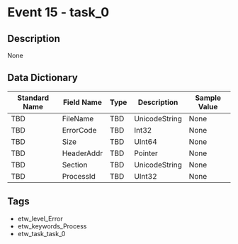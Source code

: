 # Event 15 - task_0

## Description
None

## Data Dictionary
|Standard Name|Field Name|Type|Description|Sample Value|
|---|---|---|---|---|
|TBD|FileName|TBD|UnicodeString|None|None|
|TBD|ErrorCode|TBD|Int32|None|None|
|TBD|Size|TBD|UInt64|None|None|
|TBD|HeaderAddr|TBD|Pointer|None|None|
|TBD|Section|TBD|UnicodeString|None|None|
|TBD|ProcessId|TBD|UInt32|None|None|

## Tags
* etw_level_Error
* etw_keywords_Process
* etw_task_task_0